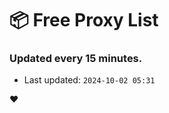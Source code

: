 # :package: Free Proxy List
### Updated every 15 minutes.

- Last updated: `2024-10-02 05:31`

:heart:
